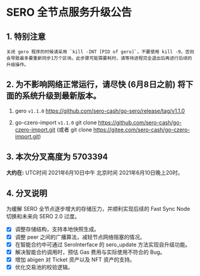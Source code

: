 # SERO 全节点服务升级公告



## 1. 特别注意

    关闭 gero 程序的时候请采用 `kill -INT [PID of gero]`，不要使用 kill -9，否则会导致最多要重新同步1万个区块。此步骤可能需要耗时，请等待进程完全退出后再进行后续的升级操作。



## 2. 为不影响网络正常运行，请尽快 (6月8日之前) 将下面的系统升级到最新版本。


1. gero  `v1.1.0`
    https://github.com/sero-cash/go-sero/release/tag/v1.1.0

2. go-czero-import  `v1.1.0` 
    git clone https://github.com/sero-cash/go-czero-import.git
    (或者 git clone https://gitee.com/sero-cash/go-czero-import.git)



## 3. 本次分叉高度为 5703394

**大约在:**
    UTC时间 2021年6月10日中午
    北京时间 2021年6月10日晚上20时。




## 4. 分叉说明

为缓解 SERO 全节点逐步增大的存储压力，并顺利实现后续的 Fast Sync Node 切换和未来向 SERO 2.0 过度。

- [x] 调整存储结构，支持本地快照生成。
- [x] 调整 peer 之间的广播算法，减轻节点网络阻塞的情况。
- [x] 在智能合约中可通过 SeroInterface 的 sero_update 方法实现自升级功能。
- [x] 解决智能合约调用时，预估 Gas 费用与实际使用不符合的 Bug。
- [x] 增加 abigen 对 Ticket 资产以及 NFT 资产的支持。 
- [x] 优化交易池的校验逻辑。